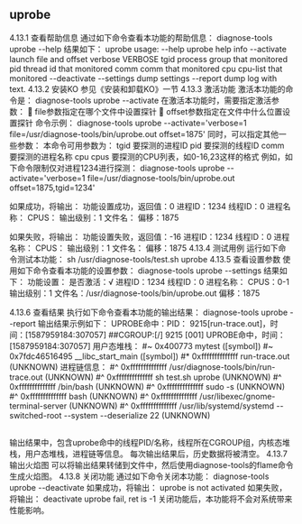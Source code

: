 ##  uprobe
4.13.1	 查看帮助信息
通过如下命令查看本功能的帮助信息：
diagnose-tools uprobe --help
结果如下：
    uprobe usage:
        --help uprobe help info
        --activate launch file and offset
          verbose VERBOSE
          tgid process group that monitored
          pid thread id that monitored
          comm comm that monitored
          cpu cpu-list that monitored
        --deactivate
        --settings dump settings
        --report dump log with text.
4.13.2	 安装KO
参见《安装和卸载KO》一节
4.13.3	 激活功能
激活本功能的命令是：
diagnose-tools uprobe --activate
在激活本功能时，需要指定激活参数：
	file参数指定在哪个文件中设置探针
	offset参数指定在文件中什么位置设置探针
命令示例：
diagnose-tools uprobe --activate='verbose=1 file=/usr/diagnose-tools/bin/uprobe.out offset=1875'
同时，可以指定其他一些参数：
本命令可用参数为：
tgid 要探测的进程ID
pid 要探测的线程ID
comm 要探测的进程名称
cpu cpus 要探测的CPU列表，如0-16,23这样的格式
例如，如下命令限制仅对进程1234进行探测：
diagnose-tools uprobe --activate='verbose=1 file=/usr/diagnose-tools/bin/uprobe.out offset=1875,tgid=1234'

如果成功，将输出：
功能设置成功，返回值：0
    进程ID：1234
    线程ID：0
    进程名称：
    CPUS：
    输出级别：1
    文件名：
    偏移：1875

如果失败，将输出：
功能设置失败，返回值：-16
    进程ID：1234
    线程ID：0
    进程名称：
    CPUS：
    输出级别：1
    文件名：
    偏移：1875
4.13.4	 测试用例
运行如下命令测试本功能：
sh /usr/diagnose-tools/test.sh uprobe
4.13.5	 查看设置参数
使用如下命令查看本功能的设置参数：
diagnose-tools uprobe --settings
结果如下：
功能设置：
    是否激活：√
    进程ID：1234
    线程ID：0
    进程名称：
    CPUS：0-1
    输出级别：1
    文件名：/usr/diagnose-tools/bin/uprobe.out
    偏移：1875

4.13.6	 查看结果
执行如下命令查看本功能的输出结果：
diagnose-tools uprobe --report
输出结果示例如下：
UPROBE命中：PID： 9215[run-trace.out]，时间：[1587959184:307057]
##CGROUP:[/]  9215      [001]  UPROBE命中，时间：[1587959184:307057]
    用户态堆栈：
#~        0x400773 mytest ([symbol])
#~        0x7fdc46516495 __libc_start_main ([symbol])
#*        0xffffffffffffff run-trace.out (UNKNOWN)
    进程链信息：
#^        0xffffffffffffff /usr/diagnose-tools/bin/run-trace.out  (UNKNOWN)
#^        0xffffffffffffff sh test.sh uprobe  (UNKNOWN)
#^        0xffffffffffffff /bin/bash  (UNKNOWN)
#^        0xffffffffffffff sudo -s  (UNKNOWN)
#^        0xffffffffffffff bash  (UNKNOWN)
#^        0xffffffffffffff /usr/libexec/gnome-terminal-server  (UNKNOWN)
#^        0xffffffffffffff /usr/lib/systemd/systemd --switched-root --system --deserialize 22  (UNKNOWN)
##

输出结果中，包含uprobe命中的线程PID/名称，线程所在CGROUP组，内核态堆栈，用户态堆栈，进程链等信息。
每次输出结果后，历史数据将被清空。
4.13.7	 输出火焰图
可以将输出结果转储到文件中，然后使用diagnose-tools的flame命令生成火焰图。
4.13.8	 关闭功能
通过如下命令关闭本功能：
diagnose-tools uprobe --deactivate 
如果成功，将输出：
uprobe is not activated
如果失败，将输出：
deactivate uprobe fail, ret is -1
关闭功能后，本功能将不会对系统带来性能影响。


